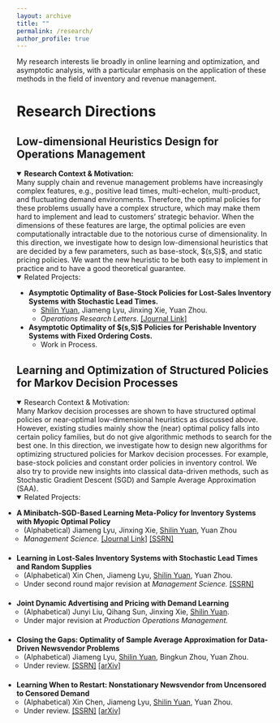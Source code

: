 ```yaml
---
layout: archive
title: ""
permalink: /research/
author_profile: true
---
```

My research interests lie broadly in online learning and optimization, and asymptotic analysis, with a particular emphasis on the application of these methods in the field of inventory and revenue management.


Research Directions
==============

Low-dimensional Heuristics Design for Operations Management
--------
<details open>
  <summary> <strong>Research Context & Motivation:</strong> </summary>
  Many supply chain and revenue management problems have increasingly complex features, e.g., positive lead times, multi-echelon, multi-product, and fluctuating demand environments. Therefore, the optimal policies for these problems usually have a complex structure, which may make them hard to implement and lead to customers’ strategic behavior. When the dimensions of these features are large, the optimal policies are even computationally intractable due to the notorious curse of dimensionality. In this direction, we investigate how to design low-dimensional heuristics that are decided by a few parameters, such as base-stock, $(s,S)$, and static pricing policies. We want the new heuristic to be both easy to implement in practice and to have a good theoretical guarantee.
</details>

<details open>
<summary> Related Projects: </summary>
<ul>
  <li>
    <strong>Asymptotic Optimality of Base-Stock Policies for Lost-Sales Inventory Systems with Stochastic Lead Times. </strong>
    <ul>
      <li><ins>Shilin Yuan</ins>, Jiameng Lyu, Jinxing Xie, Yuan Zhou.</li>
      <li><em>Operations Research Letters</em>. <a href="https://www.sciencedirect.com/science/article/abs/pii/S0167637724001329">[Journal Link]</a></li>
    </ul>
  </li>
  <li>
    <strong>Asymptotic Optimality of $(s,S)$ Policies for Perishable Inventory Systems with Fixed Ordering Costs.</strong>
    <ul>
      <li>Work in Process.</li>
    </ul>
  </li>
</ul>
</details>




Learning and Optimization of Structured Policies for Markov Decision Processes
--------

<details open>
  <summary> Research Context & Motivation: </summary>
  Many Markov decision processes are shown to have structured optimal policies or near-optimal low-dimensional heuristics as discussed above. However, existing studies mainly show the (near) optimal policy falls into certain policy families, but do not give algorithmic methods to search for the best one. In this direction, we investigate how to design new algorithms for optimizing structured policies for Markov decision processes. For example, base-stock policies and constant order policies in inventory control. We also try to provide new insights into classical data-driven methods, such as Stochastic Gradient Descent (SGD) and Sample Average Approximation (SAA).
</details>

<details open>
  <summary>Related Projects:</summary>
  
  <ul style="padding-left: 0;">
    <li style="margin-bottom: 1.5em;">
      <strong>A Minibatch-SGD-Based Learning Meta-Policy for Inventory Systems with Myopic Optimal Policy</strong>
      <ul style="padding-left: 1em;">
        <li>(Alphabetical) Jiameng Lyu, Jinxing Xie, <ins>Shilin Yuan</ins>, Yuan Zhou</li>
        <li><em>Management Science.</em>  <a href="https://pubsonline.informs.org/doi/abs/10.1287/mnsc.2023.00920">[Journal Link]</a>  <a href="https://papers.ssrn.com/sol3/papers.cfm?abstract_id=4390778">[SSRN]</a></li>
      </ul>
    </li>
    <li style="margin-bottom: 1.5em;">
      <strong>Learning in Lost-Sales Inventory Systems with Stochastic Lead Times and Random Supplies</strong>
      <ul style="padding-left: 1em;">
        <li>(Alphabetical) Xin Chen, Jiameng Lyu, <ins>Shilin Yuan</ins>, Yuan Zhou.</li>
        <li>Under second round major revision at <em>Management Science.</em>  <a href="https://papers.ssrn.com/sol3/papers.cfm?abstract_id=4671416">[SSRN]</a></li>
      </ul>
    </li>
    <li style="margin-bottom: 1.5em;">
      <strong>Joint Dynamic Advertising and Pricing with Demand Learning</strong>
      <ul style="padding-left: 1em;">
        <li>(Alphabetical) Junyi Liu, Qihang Sun, Jinxing Xie, <ins>Shilin Yuan</ins>.</li>
        <li>Under major revision at <em>Production Operations Management.</em></li>
      </ul>
    </li>
    <li style="margin-bottom: 1.5em;">
      <strong>Closing the Gaps: Optimality of Sample Average Approximation for Data-Driven Newsvendor Problems</strong>
      <ul style="padding-left: 1em;">
        <li>(Alphabetical) Jiameng Lyu, <ins>Shilin Yuan</ins>, Bingkun Zhou, Yuan Zhou.</li>
        <li>Under review. <a href="https://papers.ssrn.com/sol3/papers.cfm?abstract_id=4880063">[SSRN]</a>  <a href="http://arxiv.org/abs/2407.04900">[arXiv]</a></li>
      </ul>
    </li>
    <li style="margin-bottom: 1.5em;">
      <strong>Learning When to Restart: Nonstationary Newsvendor from Uncensored to Censored Demand</strong>
      <ul style="padding-left: 1em;">
        <li>(Alphabetical) Xin Chen, Jiameng Lyu, <ins>Shilin Yuan</ins>, Yuan Zhou.</li>
        <li>Under review. <a href="https://papers.ssrn.com/sol3/papers.cfm?abstract_id=5519298">[SSRN]</a>  <a href="https://arxiv.org/abs/2509.18709">[arXiv]</a></li>
      </ul>
    </li>
  </ul>
</details>

